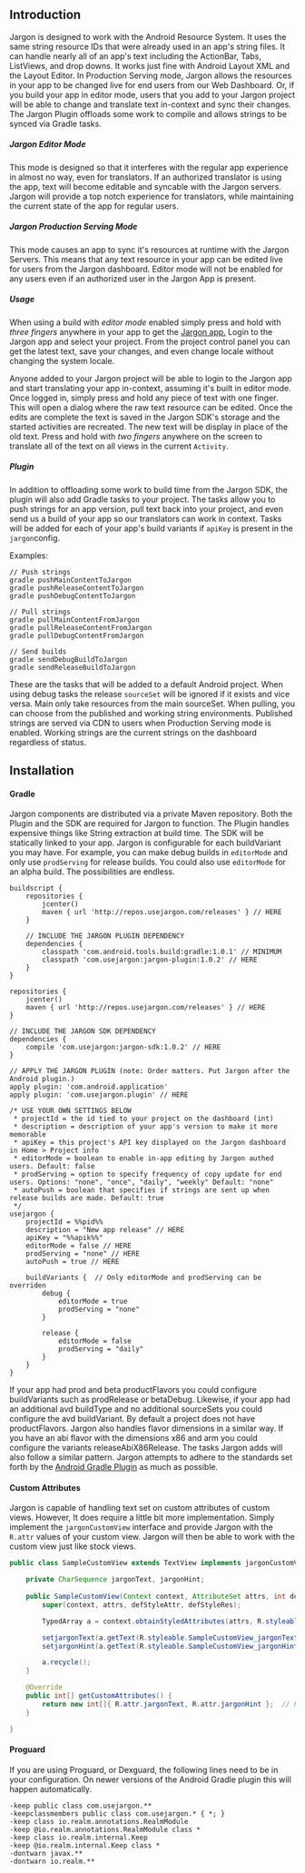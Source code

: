 ## Introduction

Jargon is designed to work with the Android Resource System. It uses the same string resource IDs that were already used in an app's string files. It can handle nearly all of an app's text including the ActionBar, Tabs, ListViews, and drop downs.  It works just fine with Android Layout XML and the Layout Editor.  In Production Serving mode, Jargon allows the resources in your app to be changed live for end users from our Web Dashboard.  Or, if you build your app in editor mode, users that you add to your Jargon project will be able to change and translate text in-context and sync their changes.  The Jargon Plugin offloads some work to compile and allows strings to be synced via Gradle tasks.

##### Jargon Editor Mode

This mode is designed so that it interferes with the regular app experience in almost no way, even for translators. If an authorized translator is using the app, text will become editable and syncable with the Jargon servers.  Jargon will provide a top notch experience for translators, while maintaining the current state of the app for regular users. 

##### Jargon Production Serving Mode

This mode causes an app to sync it's resources at runtime with the Jargon Servers.  This means that any text resource in your app can be edited live for users from the Jargon dashboard.  Editor mode will not be enabled for any users even if an authorized user in the Jargon App is present.

##### Usage

When using a build with *editor mode* enabled simply press and hold with *three fingers* anywhere in your app to get the [Jargon app.](https://play.google.com/store/apps/details?id=com.usejargon.app&hl=en)  Login to the Jargon app and select your project.  From the project control panel you can get the latest text, save your changes, and even change locale without changing the system locale.

Anyone added to your Jargon project will be able to login to the Jargon app and start translating your app in-context, assuming it's built in editor mode.  Once logged in, simply press and hold any piece of text with one finger.  This will open a dialog where the raw text resource can be edited.  Once the edits are complete the text is saved in the Jargon SDK's storage and the started activities are recreated.  The new text will be display in place of the old text.  Press and hold with *two fingers* anywhere on the screen to translate all of the text on all views in the current `Activity`.

##### Plugin

In addition to offloading some work to build time from the Jargon SDK, the plugin will also add Gradle tasks to your project.  The tasks allow you to push strings for an app version, pull text back into your project, and even send us a build of your app so our translators can work in context.  Tasks will be added for each of your app's build variants if `apiKey` is present in the `jargon`config.  

Examples:
```
// Push strings
gradle pushMainContentToJargon
gradle pushReleaseContentToJargon
gradle pushDebugContentToJargon

// Pull strings
gradle pullMainContentFromJargon
gradle pullReleaseContentFromJargon
gradle pullDebugContentFromJargon

// Send builds
gradle sendDebugBuildToJargon
gradle sendReleaseBuildToJargon
```

These are the tasks that will be added to a default Android project.  When using debug tasks the release `sourceSet` will be ignored if it exists and vice versa. Main only take resources from the main sourceSet.  When pulling, you can choose from the published and working string environments.  Published strings are served via CDN to users when Production Serving mode is enabled.  Working strings are the current strings on the dashboard regardless of status.

## Installation

#### Gradle

Jargon components are distributed via a private Maven repository.  Both the Plugin and the SDK are required for Jargon to function.  The Plugin handles expensive things like String extraction at build time.  The SDK will be statically linked to your app.  Jargon is configurable for each buildVariant you may have.  For example, you can make debug builds in `editorMode` and only use `prodServing` for release builds.  You could also use `editorMode` for an alpha build.  The possibilities are endless.

```
buildscript {
    repositories {
        jcenter()
        maven { url 'http://repos.usejargon.com/releases' } // HERE
    }

    // INCLUDE THE JARGON PLUGIN DEPENDENCY
    dependencies {
        classpath 'com.android.tools.build:gradle:1.0.1' // MINIMUM
        classpath 'com.usejargon:jargon-plugin:1.0.2' // HERE
    }
}

repositories {
    jcenter()
    maven { url 'http://repos.usejargon.com/releases' } // HERE
}

// INCLUDE THE JARGON SDK DEPENDENCY
dependencies {
    compile 'com.usejargon:jargon-sdk:1.0.2' // HERE
}

// APPLY THE JARGON PLUGIN (note: Order matters. Put Jargon after the Android plugin.)
apply plugin: 'com.android.application'
apply plugin: 'com.usejargon.plugin' // HERE

/* USE YOUR OWN SETTINGS BELOW
 * projectId = the id tied to your project on the dashboard (int)
 * description = description of your app's version to make it more memorable
 * apiKey = this project's API key displayed on the Jargon dashboard in Home > Project info
 * editorMode = boolean to enable in-app editing by Jargon authed users. Default: false
 * prodServing = option to specify frequency of copy update for end users. Options: "none", "once", "daily", "weekly" Default: "none"
 * autoPush = boolean that specifies if strings are sent up when release builds are made. Default: true
 */
usejargon {
    projectId = %%pid%%
    description = "New app release" // HERE
    apiKey = "%%apik%%"
    editorMode = false // HERE
    prodServing = "none" // HERE
    autoPush = true // HERE

    buildVariants {  // Only editorMode and prodServing can be overriden
        debug {
            editorMode = true
            prodServing = "none"
        }

        release {
            editorMode = false
            prodServing = "daily"
        }
    }
}
```

If your app had prod and beta productFlavors you could configure buildVariants such as prodRelease or betaDebug.  Likewise, if your app had an additional avd buildType and no additional sourceSets you could configure the avd buildVariant.  By default a project does not have productFlavors. Jargon also handles flavor dimensions in a similar way.  If you have an abi flavor with the dimensions x86 and arm you could configure the variants releaseAbiX86Release.  The tasks Jargon adds will also follow a similar pattern.  Jargon attempts to adhere to the standards set forth by the [Android Gradle Plugin](http://tools.android.com/tech-docs/new-build-system/user-guide) as much as possible.

#### Custom Attributes

Jargon is capable of handling text set on custom attributes of custom views.  However, It does require a little bit more implementation.
Simply implement the `jargonCustomView` interface and provide Jargon with the `R.attr` values of your custom view. Jargon will then be able
to work with the custom view just like stock views.

```java
public class SampleCustomView extends TextView implements jargonCustomView {

    private CharSequence jargonText, jargonHint;
   
    public SampleCustomView(Context context, AttributeSet attrs, int defStyleAttr, int defStyleRes) {
        super(context, attrs, defStyleAttr, defStyleRes);

        TypedArray a = context.obtainStyledAttributes(attrs, R.styleable.SampleCustomView, defStyle, defStyleRes);

        setjargonText(a.getText(R.styleable.SampleCustomView_jargonText));
        setjargonHint(a.getText(R.styleable.SampleCustomView_jargonHint));

        a.recycle();
    }

    @Override
    public int[] getCustomAttributes() {
        return new int[]{ R.attr.jargonText, R.attr.jargonHint };  // Provide attrs here
    }

}
```

#### Proguard

If you are using Proguard, or Dexguard, the following lines need to be in your configuration.  On newer versions of the Android Gradle plugin this will happen automatically.

```
-keep public class com.usejargon.**
-keepclassmembers public class com.usejargon.* { *; }
-keep class io.realm.annotations.RealmModule
-keep @io.realm.annotations.RealmModule class *
-keep class io.realm.internal.Keep
-keep @io.realm.internal.Keep class *
-dontwarn javax.**
-dontwarn io.realm.**
```
